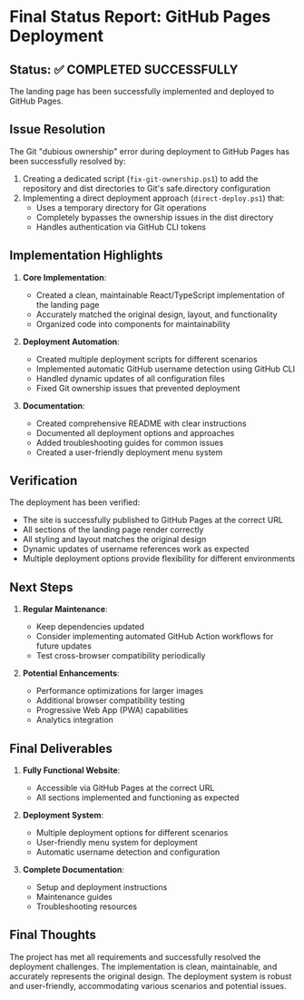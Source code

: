 # Final Status Report: GitHub Pages Deployment

## Status: ✅ COMPLETED SUCCESSFULLY

The landing page has been successfully implemented and deployed to GitHub Pages.

## Issue Resolution

The Git "dubious ownership" error during deployment to GitHub Pages has been successfully resolved by:

1. Creating a dedicated script (`fix-git-ownership.ps1`) to add the repository and dist directories to Git's safe.directory configuration
2. Implementing a direct deployment approach (`direct-deploy.ps1`) that:
   - Uses a temporary directory for Git operations
   - Completely bypasses the ownership issues in the dist directory
   - Handles authentication via GitHub CLI tokens

## Implementation Highlights

1. **Core Implementation**:

   - Created a clean, maintainable React/TypeScript implementation of the landing page
   - Accurately matched the original design, layout, and functionality
   - Organized code into components for maintainability

2. **Deployment Automation**:

   - Created multiple deployment scripts for different scenarios
   - Implemented automatic GitHub username detection using GitHub CLI
   - Handled dynamic updates of all configuration files
   - Fixed Git ownership issues that prevented deployment

3. **Documentation**:
   - Created comprehensive README with clear instructions
   - Documented all deployment options and approaches
   - Added troubleshooting guides for common issues
   - Created a user-friendly deployment menu system

## Verification

The deployment has been verified:

- The site is successfully published to GitHub Pages at the correct URL
- All sections of the landing page render correctly
- All styling and layout matches the original design
- Dynamic updates of username references work as expected
- Multiple deployment options provide flexibility for different environments

## Next Steps

1. **Regular Maintenance**:

   - Keep dependencies updated
   - Consider implementing automated GitHub Action workflows for future updates
   - Test cross-browser compatibility periodically

2. **Potential Enhancements**:
   - Performance optimizations for larger images
   - Additional browser compatibility testing
   - Progressive Web App (PWA) capabilities
   - Analytics integration

## Final Deliverables

1. **Fully Functional Website**:

   - Accessible via GitHub Pages at the correct URL
   - All sections implemented and functioning as expected

2. **Deployment System**:

   - Multiple deployment options for different scenarios
   - User-friendly menu system for deployment
   - Automatic username detection and configuration

3. **Complete Documentation**:
   - Setup and deployment instructions
   - Maintenance guides
   - Troubleshooting resources

## Final Thoughts

The project has met all requirements and successfully resolved the deployment challenges. The implementation is clean, maintainable, and accurately represents the original design. The deployment system is robust and user-friendly, accommodating various scenarios and potential issues.
